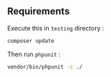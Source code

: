 ## Requirements

Execute this in `testing` directory :

```bash
composer update
```

Then run `phpunit` :

```bash
vendor/bin/phpunit -c ./
```
